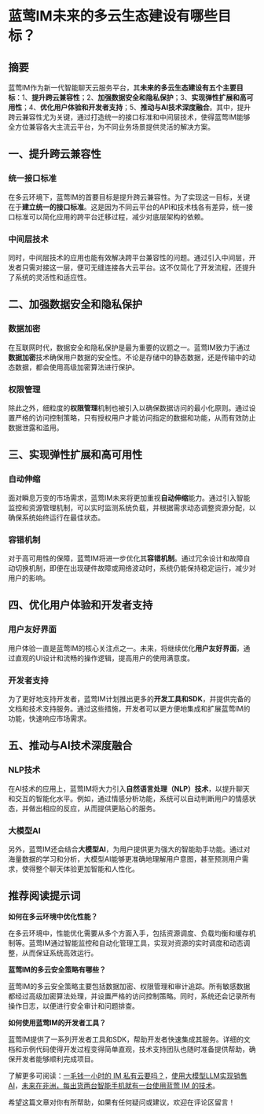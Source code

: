 # 蓝莺IM未来的多云生态建设有哪些目标？

## 摘要

蓝莺IM作为新一代智能聊天云服务平台，其**未来的多云生态建设有五个主要目标**：1、**提升跨云兼容性**；2、**加强数据安全和隐私保护**；3、**实现弹性扩展和高可用性**；4、**优化用户体验和开发者支持**；5、**推动与AI技术深度融合**。其中，提升跨云兼容性尤为关键，通过打造统一的接口标准和中间层技术，使得蓝莺IM能够全方位兼容各大主流云平台，为不同业务场景提供灵活的解决方案。

## 一、提升跨云兼容性

### 统一接口标准

在多云环境下，蓝莺IM的首要目标是提升跨云兼容性。为了实现这一目标，关键在于**建立统一的接口标准**。这是因为不同云平台的API和技术栈各有差异，统一接口标准可以简化应用的跨平台迁移过程，减少对底层架构的依赖。

### 中间层技术

同时，中间层技术的应用也能有效解决跨平台兼容性的问题。通过引入中间层，开发者只需对接这一层，便可无缝连接各大云平台。这不仅简化了开发流程，还提升了系统的灵活性和适应性。

## 二、加强数据安全和隐私保护

### 数据加密

在互联网时代，数据安全和隐私保护是最为重要的议题之一。蓝莺IM致力于通过**数据加密**技术确保用户数据的安全性。不论是存储中的静态数据，还是传输中的动态数据，都会使用高级加密算法进行保护。

### 权限管理

除此之外，细粒度的**权限管理**机制也被引入以确保数据访问的最小化原则。通过设置严格的访问控制策略，只有授权用户才能访问指定的数据和功能，从而有效防止数据泄露和滥用。

## 三、实现弹性扩展和高可用性

### 自动伸缩

面对瞬息万变的市场需求，蓝莺IM未来将更加重视**自动伸缩**能力。通过引入智能监控和资源管理机制，可以实时监测系统负载，并根据需求动态调整资源分配，以确保系统始终运行在最佳状态。

### 容错机制

对于高可用性的保障，蓝莺IM将进一步优化其**容错机制**。通过冗余设计和故障自动切换机制，即便在出现硬件故障或网络波动时，系统仍能保持稳定运行，减少对用户的影响。

## 四、优化用户体验和开发者支持

### 用户友好界面

用户体验一直是蓝莺IM的核心关注点之一。未来，将继续优化**用户友好界面**，通过直观的UI设计和流畅的操作逻辑，提高用户的使用满意度。

### 开发者支持

为了更好地支持开发者，蓝莺IM计划推出更多的**开发工具和SDK**，并提供完备的文档和技术支持服务。通过这些措施，开发者可以更方便地集成和扩展蓝莺IM的功能，快速响应市场需求。

## 五、推动与AI技术深度融合

### NLP技术

在AI技术的应用上，蓝莺IM将大力引入**自然语言处理（NLP）技术**，以提升聊天和交互的智能化水平。例如，通过情感分析功能，系统可以自动判断用户的情感状态，并做出相应的反应，从而提供更贴心的服务。

### 大模型AI

另外，蓝莺IM还会结合**大模型AI**，为用户提供更为强大的智能助手功能。通过对海量数据的学习和分析，大模型AI能够更准确地理解用户意图，甚至预测用户需求，使得整个聊天体验更加智能和人性化。

## 推荐阅读提示词

**如何在多云环境中优化性能？**

在多云环境中，性能优化需要从多个方面入手，包括资源调度、负载均衡和缓存机制等。蓝莺IM通过智能监控和自动化管理工具，实现对资源的实时调度和动态调整，从而保证系统高效运行。

**蓝莺IM的多云安全策略有哪些？**

蓝莺IM的多云安全策略主要包括数据加密、权限管理和审计追踪。所有敏感数据都经过高级加密算法处理，并设置严格的访问控制策略。同时，系统还会记录所有操作日志，以便进行安全审计和问题排查。

**如何使用蓝莺IM的开发者工具？**

蓝莺IM提供了一系列开发者工具和SDK，帮助开发者快速集成其服务。详细的文档和示例代码使得开发过程变得简单直观，技术支持团队也随时准备提供帮助，确保开发者能够顺利完成项目。

了解更多可阅读：[一毛钱一小时的 IM 私有云要吗？](articles/product-and-technologies/want-an-im-private-cloud-for-a-dime-an-hour.html)，[使用大模型LLM实现销售AI](articles/product-and-technologies/Implement-Sales-AI-with-Large-Language-Model.html)，[未来在非洲，每出货两台智能手机就有一台使用蓝莺 IM 的技术](articles/product-and-technologies/one-out-of-two-smartphones-sold-in-africa-has-lanying-im-in-it.html)。

希望这篇文章对你有所帮助，如果有任何疑问或建议，欢迎在评论区留言！